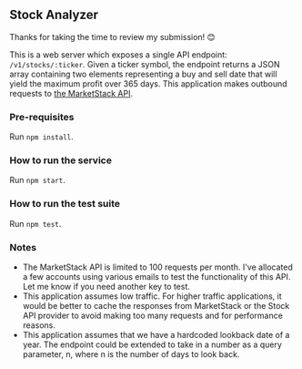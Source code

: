 ## Stock Analyzer

Thanks for taking the time to review my submission! 😊

This is a web server which exposes a single API endpoint:
`/v1/stocks/:ticker`. Given a ticker symbol, the endpoint returns a JSON array containing two elements representing a buy and sell date that will yield the maximum profit over 365 days. This application makes outbound requests to [the MarketStack API](https://marketstack.com/documentation).

### Pre-requisites
Run `npm install`.

### How to run the service
Run `npm start`.

### How to run the test suite
Run `npm test`.

### Notes
- The MarketStack API is limited to 100 requests per month. I've allocated a few accounts using various emails to test the functionality of this API. Let me know if you need another key to test.
- This application assumes low traffic. For higher traffic applications, it would be better to cache the responses from MarketStack or the Stock API provider to avoid making too many requests and for performance reasons.
- This application assumes that we have a hardcoded lookback date of a year. The endpoint could be extended to take in a number as a query parameter, n, where n is the number of days to look back.